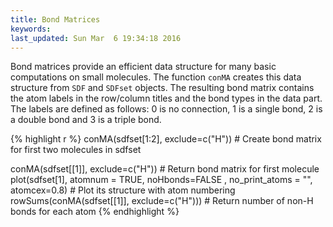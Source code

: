 ```yaml
---
title: Bond Matrices
keywords: 
last_updated: Sun Mar  6 19:34:18 2016
---
```


Bond matrices provide an efficient data structure for many basic
computations on small molecules. The function `conMA`
creates this data structure from `SDF` and
`SDFset` objects. The resulting bond matrix contains the
atom labels in the row/column titles and the bond types in the data
part. The labels are defined as follows: 0 is no connection, 1 is a
single bond, 2 is a double bond and 3 is a triple bond. 

{% highlight r %}
 conMA(sdfset[1:2],
 exclude=c("H")) # Create bond matrix for first two molecules in sdfset

 conMA(sdfset[[1]], exclude=c("H")) # Return bond matrix for first molecule 
 plot(sdfset[1], atomnum = TRUE, noHbonds=FALSE , no_print_atoms = "", atomcex=0.8) # Plot its structure with atom numbering 
 rowSums(conMA(sdfset[[1]], exclude=c("H"))) # Return number of non-H bonds for each atom
{% endhighlight %}


